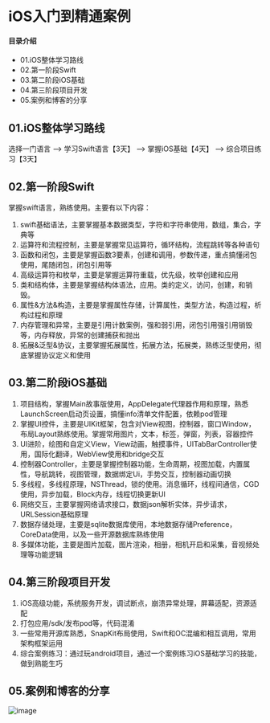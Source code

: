# iOS入门到精通案例

#### 目录介绍
- 01.iOS整体学习路线
- 02.第一阶段Swift
- 03.第二阶段iOS基础
- 04.第三阶段项目开发
- 05.案例和博客的分享




## 01.iOS整体学习路线

选择一门语言 ——> 学习Swift语言【3天】 ——> 掌握iOS基础【4天】 ——> 综合项目练习【3天】

## 02.第一阶段Swift

掌握swift语言，熟练使用。主要有以下内容：

1. swift基础语法，主要掌握基本数据类型，字符和字符串使用，数组，集合，字典等
2. 运算符和流程控制，主要是掌握常见运算符，循环结构，流程跳转等各种语句
3. 函数和闭包，主要是掌握函数3要素，创建和调用，参数传递，重点搞懂闭包使用，尾随闭包，闭包引用等
4. 高级运算符和枚举，主要是掌握运算符重载，优先级，枚举创建和应用
5. 类和结构体，主要是掌握结构体语法，应用。类的定义，访问，创建，和销毁。
6. 属性&方法&构造，主要是掌握属性存储，计算属性，类型方法，构造过程，析构过程和原理
7. 内存管理和异常，主要是引用计数案例，强和弱引用，闭包引用强引用销毁等，内存释放，异常的创建捕获和抛出
8. 拓展&泛型&协议，主要掌握拓展属性，拓展方法，拓展类，熟练泛型使用，彻底掌握协议定义和使用

## 03.第二阶段iOS基础

1. 项目结构，掌握Main故事版使用，AppDelegate代理器作用和原理，熟悉LaunchScreen启动页设置，搞懂info清单文件配置，依赖pod管理
2. 掌握UI控件，主要是UIKit框架，包含对View视图，控制器，窗口Window，布局Layout熟练使用。掌握常用图片，文本，标签，弹窗，列表，容器控件
3. UI进阶，绘图和自定义View，View动画，触摸事件，UITabBarController使用，国际化翻译，WebView使用和bridge交互
4. 控制器Controller，主要是掌握控制器功能，生命周期，视图加载，内置属性，导航跳转，视图管理，数据绑定Ui，手势交互，控制器动画切换
5. 多线程，多线程原理，NSThread，锁的使用。消息循环，线程间通信，CGD使用，异步加载，Block内存，线程切换更新UI
6. 网络交互，主要掌握网络请求接口，数据json解析实体，异步请求，URLSession基础原理
7. 数据存储处理，主要是sqlite数据库使用，本地数据存储Preference，CoreData使用，以及一些开源数据库熟练使用
8. 多媒体功能，主要是图片加载，图片渲染，相册，相机开启和采集，音视频处理等功能逻辑

## 04.第三阶段项目开发

1. iOS高级功能，系统服务开发，调试断点，崩溃异常处理，屏幕适配，资源适配
2. 打包应用/sdk/发布pod等，代码混淆
3. 一些常用开源库熟悉，SnapKit布局使用，Swift和OC混编和相互调用，常用架构框架运用
4. 综合案例练习：通过玩android项目，通过一个案例练习iOS基础学习的技能，做到熟能生巧


## 05.案例和博客的分享

![image](https://github.com/yangchong211/YCiOSHelper/blob/master/image/%E9%A1%B9%E7%9B%AE%E4%BB%8B%E7%BB%8D.png)



